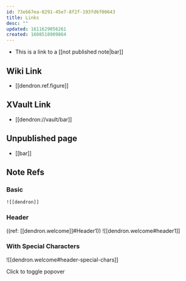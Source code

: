 ```yaml
---
id: 73eb67ea-0291-45e7-8f2f-193fd6f00643
title: Links
desc: ""
updated: 1611629056261
created: 1608518909864
---
```


- This is a link to a [[not published note|bar]]

## Wiki Link

- [[dendron.ref.figure]]

## XVault Link

- [[dendron://vault/bar]]

## Unpublished page

- [[bar]]

## Note Refs

### Basic

`![[dendron]]`

### Header

((ref: [[dendron.welcome]]#Header1))
![[dendron.welcome#header1]]

### With Special Characters

![[dendron.welcome#header-special-chars]]

<a data-toggle="popover" title="Popover title" data-content="And here's some amazing content. It's very engaging. Right?">Click to toggle popover</a>
